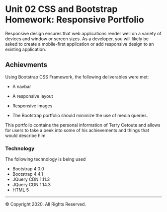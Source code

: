 # Unit 02 CSS and Bootstrap Homework: Responsive Portfolio

Responsive design ensures that web applications render well on a variety of devices and window or screen sizes. As a developer, you will likely be asked to create a mobile-first application or add responsive design to an existing application. 


## Achievments

Using Bootstrap CSS Framework, the following deliverables were met:

   * A navbar

   * A responsive layout

   * Responsive images

   * The Bootstrap portfolio should minimize the use of media queries.

This portfolio contains the personal information of Terry Cetoute and allows for users to take a peek into some of his achievements and things that would describe him.

### Technology

The following technology is being used

  * Bootstrap 4.0.0
  * Bootstrap 4.4.1
  * JQuery CDN 1.11.3
  * JQuery CDN 1.14.3
  * HTML 5

- - -

© Copyright 2020. All Rights Reserved.
